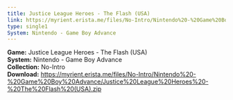 ```yaml
---
title: Justice League Heroes - The Flash (USA)
link: https://myrient.erista.me/files/No-Intro/Nintendo%20-%20Game%20Boy%20Advance/Justice%20League%20Heroes%20-%20The%20Flash%20(USA).zip
type: single1
System: Nintendo - Game Boy Advance
---
```

<b>Game:</b> Justice League Heroes - The Flash (USA)<br>
<b>System:</b> Nintendo - Game Boy Advance<br>
<b>Collection:</b> No-Intro<br>
<b>Download:</b> https://myrient.erista.me/files/No-Intro/Nintendo%20-%20Game%20Boy%20Advance/Justice%20League%20Heroes%20-%20The%20Flash%20(USA).zip